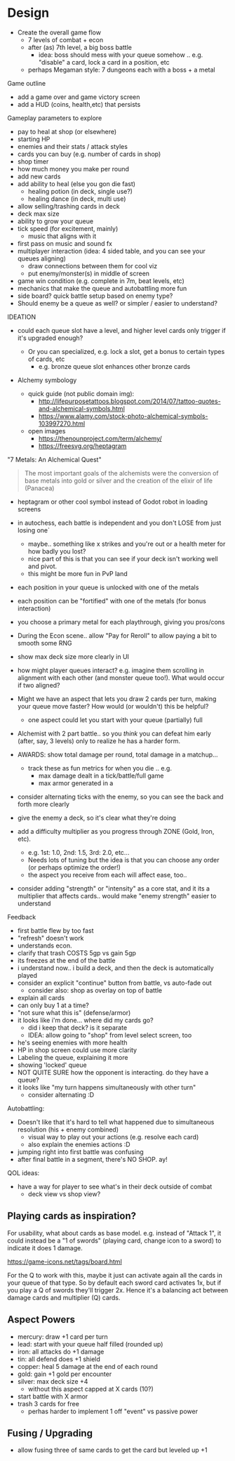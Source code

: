 Design
====

- Create the overall game flow
  - 7 levels of combat + econ
  - after (as) 7th level, a big boss battle
    * idea: boss should mess with your queue somehow .. e.g. "disable" a card, lock a card in a position, etc
  - perhaps Megaman style: 7 dungeons each with a boss + a metal

Game outline

- add a game over and game victory screen
- add a HUD (coins, health,etc) that persists

Gameplay parameters to explore

- pay to heal at shop (or elsewhere)
- starting HP
- enemies and their stats / attack styles
- cards you can buy (e.g. number of cards in shop)
- shop timer
- how much money you make per round
- add new cards
- add ability to heal (else you gon die fast)
  - healing potion (in deck, single use?)
  - healing dance (in deck, multi use)
- allow selling/trashing cards in deck
- deck max size
- ability to grow your queue
- tick speed (for excitement, mainly)
  - music that aligns with it
- first pass on music and sound fx
- multiplayer interaction (idea: 4 sided table, and you can see your queues aligning)
  - draw connections between them for cool viz
  - put enemy/monster(s) in middle of screen
- game win condition (e.g. complete in 7m, beat levels, etc)
- mechanics that make the queue and autobattling more fun
- side board? quick battle setup based on enemy type?
- Should enemy be a queue as well? or simpler / easier to understand?



IDEATION

- could each queue slot have a level, and higher level cards only trigger if it's upgraded enough?
  - Or you can specialized, e.g. lock a slot, get a bonus to certain types of cards, etc
    - e.g. bronze queue slot enhances other bronze cards

- Alchemy symbology
  - quick guide (not public domain img):
    - http://lifepurposetattoos.blogspot.com/2014/07/tattoo-quotes-and-alchemical-symbols.html
    - https://www.alamy.com/stock-photo-alchemical-symbols-103997270.html
  - open images
    - https://thenounproject.com/term/alchemy/
    - https://freesvg.org/heptagram


"7 Metals: An Alchemical Quest"
> The most important goals of the alchemists were the conversion of base metals into gold or silver and the creation of the elixir of life (Panacea)

- heptagram or other cool symbol instead of Godot robot in loading screens

- in autochess, each battle is independent and you don't LOSE from just losing one`
  - maybe.. something like x strikes and you're out or a health meter for how badly you lost?
  - nice part of this is that you can see if your deck isn't working well and pivot.
  - this might be more fun in PvP land

- each position in your queue is unlocked with one of the metals
- each position can be "fortified" with one of the metals (for bonus interaction)
- you choose a primary metal for each playthrough, giving you pros/cons

- During the Econ scene.. allow "Pay for Reroll" to allow paying a bit to smooth some RNG
- show max deck size more clearly in UI

- how might player  queues interact? e.g. imagine them scrolling in alignment with each other (and monster queue too!). What would occur if two aligned?

- Might we have an aspect that lets you draw 2 cards per turn, making your queue move faster? How would (or wouldn't) this be helpful?
  - one aspect could let you start with your queue (partially) full
- Alchemist with 2 part battle.. so you _think_ you can defeat him early (after, say, 3 levels) only to realize he has a harder form.

- AWARDS: show total damage per round, total damage in a matchup...
  - track these as fun metrics for when you die .. e.g.
    - max damage dealt in a tick/battle/full game
    - max armor generated in a

- consider alternating ticks with the enemy, so you can see the back and forth more clearly

- give the enemy a deck, so it's clear what they're doing

- add a difficulty multiplier as you progress through ZONE (Gold, Iron, etc).
  - e.g. 1st: 1.0, 2nd: 1.5, 3rd: 2.0, etc...
  - Needs lots of tuning but the idea is that you can choose any order (or perhaps optimize the order!)
  - the aspect you receive from each will affect ease, too..

- consider adding "strength" or "intensity" as a core stat, and it its a multiplier that affects cards.. would make "enemy strength" easier to understand

Feedback

- first battle flew by too fast
- "refresh" doesn't work
- understands econ.
- clarify that trash COSTS 5gp vs gain 5gp
- its freezes at the end of the battle
- i understand now.. i build a deck, and then the deck is automatically played
- consider an explicit "continue" button from battle, vs auto-fade out
  - consider also: shop as overlay on top of battle
- explain all cards
- can only buy 1 at a time?
- "not sure what this is" (defense/armor)
- it looks like i'm done... where did my cards go?
  - did i keep that deck? is it separate
  - IDEA: allow going to "shop" from level select screen, too
- he's seeing enemies with more health
- HP in shop screen could use more clarity
- Labeling the queue, explaining it more
- showing 'locked' queue
- NOT QUITE SURE how the opponent is interacting. do they have a queue?
- it looks like "my turn happens simultaneously with other turn"
  - consider alternating :D

Autobattling:
- Doesn't like that it's hard to tell what happened due to simultaneous resolution (his + enemy combined)
  - visual way to play out your actions (e.g. resolve each card)
  - also explain the enemies actions :D
- jumping right into first battle was confusing
- after final battle in a segment, there's NO SHOP. ay!

QOL ideas:
- have a way for player to see what's in their deck outside of combat
  - deck view vs shop view?

## Playing cards as inspiration?
For usability, what about cards as base model. e.g. instead of "Attack 1", it could instead be a "1 of swords" (playing card, change icon to a sword) to indicate it does 1 damage.

https://game-icons.net/tags/board.html

For the Q to work with this, maybe it just can activate again all the cards in your queue of that type.
So by default each sword card activates 1x, but if you play a Q of swords they'll trigger 2x. Hence it's a balancing act between damage cards and multiplier (Q) cards.

## Aspect Powers

- mercury: draw +1 card per turn
- lead: start with your queue half filled (rounded up)
- iron: all attacks do +1 damage
- tin: all defend does +1 shield
- copper: heal 5 damage at the end of each round
- gold: gain +1 gold per encounter
- silver: max deck size +4
  - without this aspect capped at X cards (10?)
- start battle with X armor
- trash 3 cards for free
  - perhas harder to implement 1 off "event" vs passive power

## Fusing / Upgrading
- allow fusing three of same cards to get the card but leveled up +1
